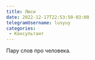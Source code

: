 ```yaml
---
title: Люси
date: 2022-12-17T22:53:50-03:00
telegramUsername: lusyuy
categories:
 - Консультант
---
```


Пару слов про человека.
